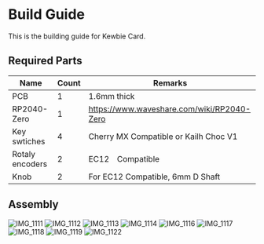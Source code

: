 # Build Guide

This is the building guide for Kewbie Card.

## Required Parts

|Name|Count|Remarks|
|---|--|--|
|PCB|1|1.6mm thick|
|RP2040-Zero|1|https://www.waveshare.com/wiki/RP2040-Zero|
|Key swtiches|4|Cherry MX Compatible or Kailh Choc V1|
|Rotaly encoders|2|EC12　Compatible|
|Knob|2|For EC12 Compatible, 6mm D Shaft|

## Assembly

![IMG_1111](images/IMG_1111.png)
![IMG_1112](images/IMG_1112.png)
![IMG_1113](images/IMG_1113.png)
![IMG_1114](images/IMG_1114.png)
![IMG_1116](images/IMG_1116.png)
![IMG_1117](images/IMG_1117.png)
![IMG_1118](images/IMG_1118.png)
![IMG_1119](images/IMG_1119.png)
![IMG_1122](images/IMG_1122.png)
